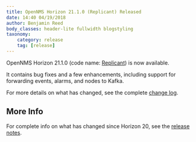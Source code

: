 ```yaml
---
title: OpenNMS Horizon 21.1.0 (Replicant) Released
date: 14:40 04/19/2018
author: Benjamin Reed
body_classes: header-lite fullwidth blogstyling
taxonomy:
    category: release
    tag: [release]
---
```


OpenNMS Horizon 21.1.0 (code name: [Replicant](https://bladerunner.wikia.com/wiki/Replicant)) is now available.

It contains bug fixes and a few enhancements, including support for forwarding events, alarms, and nodes to Kafka.

For more details on what has changed, see the complete [change log](http://docs.opennms.org/opennms/releases/21.1.0/releasenotes/#releasenotes-changelog-21.1.0).

More Info
---------

For complete info on what has changed since Horizon 20, see the [release notes](https://docs.opennms.org/opennms/releases/21.1.0/releasenotes/releasenotes.html).
